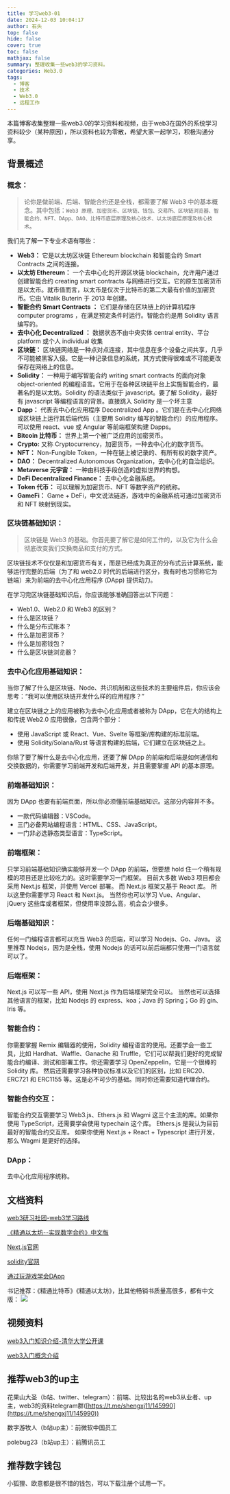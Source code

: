 ```yaml
---
title: 学习web3-01
date: 2024-12-03 10:04:17
author: 石头
top: false
hide: false
cover: true
toc: false
mathjax: false
summary: 整理收集一些web3的学习资料。
categories: Web3.0
tags:
  - 博客
  - 技术
  - Web3.0
  - 远程工作
---
```


本篇博客收集整理一些web3.0的学习资料和视频，由于web3在国外的系统学习资料较少（某种原因），所以资料也较为零散，希望大家一起学习，积极沟通分享。

## 背景概述
### 概念：
> 论你是做前端、后端、智能合约还是全栈，都需要了解 Web3 中的基本概念。其中包括：`Web3 原理、加密货币、区块链、钱包、交易所、区块链浏览器、智能合约、NFT、DApp、DAO、比特币底层原理及核心技术、以太坊底层原理及核心技术`。

我们先了解一下专业术语有哪些：

- **Web3：** 它是以太坊区块链 Ethereum blockchain 和智能合约 Smart Contracts 之间的连接。
- **以太坊 Ethereum：** 一个去中心化的开源区块链 blockchain，允许用户通过创建智能合约 creating smart contracts 与网络进行交互。它的原生加密货币是以太币。就市值而言，以太币是仅次于比特币的第二大最有价值的加密货币。它由 Vitalik Buterin 于 2013 年创建。
- **智能合约 Smart Contracts ：** 它们是存储在区块链上的计算机程序 computer programs ，在满足预定条件时运行。智能合约是用 Solidity 语言编写的。
- **去中心化 Decentralized ：** 数据状态不由中央实体 central entity、平台 platform 或个人 individual 收集
- **区块链：** 区块链网络是一种点对点连接，其中信息在多个设备之间共享，几乎不可能被黑客入侵。它是一种记录信息的系统，其方式使得很难或不可能更改保存在网络上的信息。
- **Solidity：** 一种用于编写智能合约 writing smart contracts 的面向对象 object-oriented 的编程语言。它用于在各种区块链平台上实施智能合约，最著名的是以太坊。Solidity 的语法类似于 javascript。要了解 Solidity，最好有 javascript 等编程语言的背景。直接跳入 Solidity 是一个坏主意
- **Dapp：** 代表去中心化应用程序 Decentralized App 。它们是在去中心化网络或区块链上运行其后端代码（主要用 Solidity 编写的智能合约）的应用程序。可以使用 react、vue 或 Angular 等前端框架构建 Dapps。
- **Bitcoin 比特币：** 世界上第一个被广泛应用的加密货币。
- **Crypto:** 又称 Cryptocurrency，加密货币，一种去中心化的数字货币。
- **NFT：** Non-Fungible Token，一种在链上被记录的、有所有权的数字资产。
- **DAO：** Decentralized Autonomous Organization，去中心化的自治组织。
- **Metaverse 元宇宙：** 一种由科技手段创造的虚拟世界的构想。
- **DeFi Decentralized Finance：** 去中心化金融系统。
- **Token 代币：** 可以理解为加密货币、NFT 等数字资产的统称。
- **GameFi：** Game + DeFi，中文说法链游，游戏中的金融系统可通过加密货币和 NFT 映射到现实。



### 区块链基础知识：

> 区块链是 Web3 的基础。你首先要了解它是如何工作的，以及它为什么会彻底改变我们交换商品和支付的方式。

区块链技术不仅仅是和加密货币有关，而是已经成为真正的分布式云计算系统，能够运行完整的后端（为了和 web2.0 时代的后端进行区分，我有时也习惯称它为链端）来为前端的去中心化应用程序 (DApp) 提供动力。

在学习完区块链基础知识后，你应该能够准确回答出以下问题：

- Web1.0、Web2.0 和 Web3 的区别？
- 什么是区块链？
- 什么是分布式账本？
- 什么是加密货币？
- 什么是加密钱包？
- 什么是区块链浏览器？



### 去中心化应用基础知识：

当你了解了什么是区块链、Node、共识机制和这些技术的主要组件后，你应该会思考：“我可以使用区块链开发什么样的应用程序？”

建立在区块链之上的应用被称为去中心化应用或者被称为 DApp，它在大的结构上和传统 Web2.0 应用很像，包含两个部分：

- 使用 JavaScript 或 React、Vue、Svelte 等框架/库构建的标准前端。
- 使用 Solidity/Solana/Rust 等语言构建的后端，它们建立在区块链之上。

你除了要了解什么是去中心化应用，还要了解 DApp 的前端和后端是如何通信和交换数据的，你需要学习前端开发和后端开发，并且需要掌握 API 的基本原理。



### 前端基础知识：

因为 DApp 也要有前端页面，所以你必须懂前端基础知识。这部分内容并不多。

- 一款代码编辑器：VSCode。
- 三门必备网站编程语言：HTML、CSS、JavaScript。
- 一门非必选静态类型语言：TypeScript。

### 前端框架：

只学习前端基础知识确实能够开发一个 DApp 的前端，但要想 hold 住一个稍有规模的项目还是比较吃力的。这时需要学习一门框架。
目前大多数 Web3 项目都会采用 Next.js 框架，并使用 Vercel 部署。
而 Next.js 框架又基于 React 库。
所以这里你需要学习 React 和 Next.js。
当然你也可以学习 Vue、Angular、jQuery 这些库或者框架，但使用率没那么高，机会会少很多。

### 后端基础知识：

任何一门编程语言都可以充当 Web3 的后端，可以学习 Nodejs、Go、Java。
这里推荐 Nodejs，因为是全栈，使用 Nodejs 的话可以前后端都只使用一门语言就可以了。

### 后端框架：

Next.js 可以写一些 API，使用 Next.js 作为后端框架完全可以。
当然也可以选择其他语言的框架，比如 Nodejs 的 express、koa；Java 的 Spring；Go 的 gin、Iris 等。

### 智能合约：

你需要掌握 Remix 编辑器的使用，Solidity 编程语言的使用。还要学会一些工具，比如 Hardhat、Waffle、Ganache 和 Truffle，它们可以帮我们更好的完成智能合约编译、测试和部署工作。你还需要学习 OpenZeppelin，它是一个很棒的 Solidity 库。
然后还需要学习各种协议标准以及它们的区别，比如 ERC20、ERC721 和 ERC1155 等。这是必不可少的基础。同时你还需要知道代理合约。

### 智能合约交互：

智能合约交互需要学习 Web3.js、Ethers.js 和 Wagmi 这三个主流的库。如果你使用 TypeScript，还需要学会使用 typechain 这个库。
Ethers.js 是我认为目前最好的智能合约交互库。
如果你使用 Next.js + React + Typescript 进行开发，那么 Wagmi 是更好的选择。

### DApp：

去中心化应用程序统称。


## 文档资料
[web3研习社团-web3学习路线](https://54web3.cc/blog/roadmap/learning-path-web3 "web3学习路线")

[《精通以太坊--实现数字合约》中文版](https://github.com/jackchen0120/ethereum_book/blob/master/README.md)

[Next.js官网](https://www.nextjs.cn/)

[solidity官网](https://soliditylang.org/)

[通过玩游戏学会DApp](https://cryptozombies.io/)

书记推荐：《精通比特币》《精通以太坊》，比其他畅销书质量高很多，都有中文版：
![](https://alist.anliu.site/d/alist-ali/book-01.jpg)

## 视频资料
[web3入门知识介绍-清华大学公开课](https://youtu.be/HS_F8UTg61M?si=aYfzVzCz8OK4UUET)

[web3入门概念介绍](https://youtu.be/edoCGxDty1k?si=-PYqZSQ-EXTfzEkg)

## 推荐web3的up主
花果山大圣（b站、twitter、telegram）：前端、比较出名的web3从业者、up主，web3的资料telegram群([https://t.me/shengxj11/145990](https://t.me/shengxj11/145990))

数字游牧人（b站up主）：前微软中国员工

polebug23（b站up主）：前腾讯员工

## 推荐数字钱包
小狐狸、欧意都是很不错的钱包，可以下载注册个试用一下。


